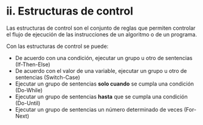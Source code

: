 # ii. Estructuras de control

Las estructuras de control son el conjunto de reglas que permiten controlar el flujo de ejecución de las instrucciones de un algoritmo o de un programa.

Con las estructuras de control se puede:

-   De acuerdo con una condición, ejecutar un grupo u otro de sentencias (If-Then-Else)
-   De acuerdo con el valor de una variable, ejecutar un grupo u otro de sentencias (Switch-Case)
-   Ejecutar un grupo de sentencias  **solo cuando**  se cumpla una condición (Do-While)
-   Ejecutar un grupo de sentencias  **hasta**  que se cumpla una condición (Do-Until)
-   Ejecutar un grupo de sentencias un número determinado de veces (For-Next)
